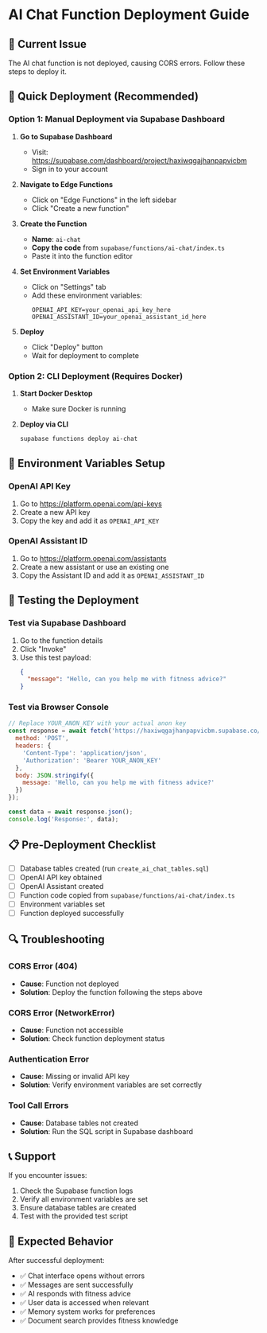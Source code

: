 # AI Chat Function Deployment Guide

## 🚨 Current Issue
The AI chat function is not deployed, causing CORS errors. Follow these steps to deploy it.

## 🚀 Quick Deployment (Recommended)

### Option 1: Manual Deployment via Supabase Dashboard

1. **Go to Supabase Dashboard**
   - Visit: https://supabase.com/dashboard/project/haxiwqgajhanpapvicbm
   - Sign in to your account

2. **Navigate to Edge Functions**
   - Click on "Edge Functions" in the left sidebar
   - Click "Create a new function"

3. **Create the Function**
   - **Name**: `ai-chat`
   - **Copy the code** from `supabase/functions/ai-chat/index.ts`
   - Paste it into the function editor

4. **Set Environment Variables**
   - Click on "Settings" tab
   - Add these environment variables:
     ```
     OPENAI_API_KEY=your_openai_api_key_here
     OPENAI_ASSISTANT_ID=your_openai_assistant_id_here
     ```

5. **Deploy**
   - Click "Deploy" button
   - Wait for deployment to complete

### Option 2: CLI Deployment (Requires Docker)

1. **Start Docker Desktop**
   - Make sure Docker is running

2. **Deploy via CLI**
   ```bash
   supabase functions deploy ai-chat
   ```

## 🔧 Environment Variables Setup

### OpenAI API Key
1. Go to https://platform.openai.com/api-keys
2. Create a new API key
3. Copy the key and add it as `OPENAI_API_KEY`

### OpenAI Assistant ID
1. Go to https://platform.openai.com/assistants
2. Create a new assistant or use an existing one
3. Copy the Assistant ID and add it as `OPENAI_ASSISTANT_ID`

## 🧪 Testing the Deployment

### Test via Supabase Dashboard
1. Go to the function details
2. Click "Invoke"
3. Use this test payload:
   ```json
   {
     "message": "Hello, can you help me with fitness advice?"
   }
   ```

### Test via Browser Console
```javascript
// Replace YOUR_ANON_KEY with your actual anon key
const response = await fetch('https://haxiwqgajhanpapvicbm.supabase.co/functions/v1/ai-chat', {
  method: 'POST',
  headers: {
    'Content-Type': 'application/json',
    'Authorization': 'Bearer YOUR_ANON_KEY'
  },
  body: JSON.stringify({
    message: 'Hello, can you help me with fitness advice?'
  })
});

const data = await response.json();
console.log('Response:', data);
```

## 📋 Pre-Deployment Checklist

- [ ] Database tables created (run `create_ai_chat_tables.sql`)
- [ ] OpenAI API key obtained
- [ ] OpenAI Assistant created
- [ ] Function code copied from `supabase/functions/ai-chat/index.ts`
- [ ] Environment variables set
- [ ] Function deployed successfully

## 🔍 Troubleshooting

### CORS Error (404)
- **Cause**: Function not deployed
- **Solution**: Deploy the function following the steps above

### CORS Error (NetworkError)
- **Cause**: Function not accessible
- **Solution**: Check function deployment status

### Authentication Error
- **Cause**: Missing or invalid API key
- **Solution**: Verify environment variables are set correctly

### Tool Call Errors
- **Cause**: Database tables not created
- **Solution**: Run the SQL script in Supabase dashboard

## 📞 Support

If you encounter issues:
1. Check the Supabase function logs
2. Verify all environment variables are set
3. Ensure database tables are created
4. Test with the provided test script

## 🎯 Expected Behavior

After successful deployment:
- ✅ Chat interface opens without errors
- ✅ Messages are sent successfully
- ✅ AI responds with fitness advice
- ✅ User data is accessed when relevant
- ✅ Memory system works for preferences
- ✅ Document search provides fitness knowledge
